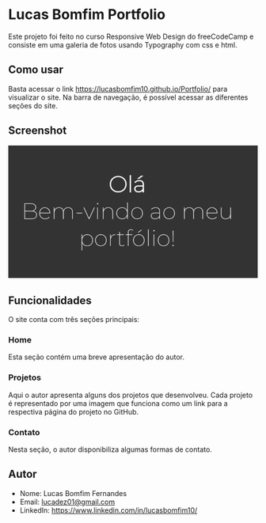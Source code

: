 # Lucas Bomfim Portfolio

Este projeto foi feito no curso Responsive Web Design do freeCodeCamp e consiste em uma galeria de fotos usando Typography com css e html. 

## Como usar

Basta acessar o link https://lucasbomfim10.github.io/Portfolio/ para visualizar o site. Na barra de navegação, é possível acessar as diferentes seções do site.

## Screenshot

![Screenshot do projeto Portfolio](./screenshot.PNG)

## Funcionalidades
O site conta com três seções principais:

### Home
Esta seção contém uma breve apresentação do autor.

### Projetos
Aqui o autor apresenta alguns dos projetos que desenvolveu. Cada projeto é representado por uma imagem que funciona como um link para a respectiva página do projeto no GitHub.

### Contato
Nesta seção, o autor disponibiliza algumas formas de contato.

## Autor

- Nome: Lucas Bomfim Fernandes
- Email: lucadez01@gmail.com
- LinkedIn: https://www.linkedin.com/in/lucasbomfim10/
